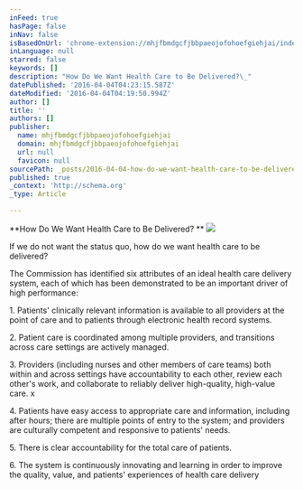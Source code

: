 ```yaml
---
inFeed: true
hasPage: false
inNav: false
isBasedOnUrl: 'chrome-extension://mhjfbmdgcfjbbpaeojofohoefgiehjai/index.html'
inLanguage: null
starred: false
keywords: []
description: "How Do We Want Health Care to Be Delivered?\_"
datePublished: '2016-04-04T04:23:15.587Z'
dateModified: '2016-04-04T04:19:50.994Z'
author: []
title: ''
authors: []
publisher:
  name: mhjfbmdgcfjbbpaeojofohoefgiehjai
  domain: mhjfbmdgcfjbbpaeojofohoefgiehjai
  url: null
  favicon: null
sourcePath: _posts/2016-04-04-how-do-we-want-health-care-to-be-delivered.md
published: true
_context: 'http://schema.org'
_type: Article

---
```

**How Do We Want Health Care to Be Delivered? **
![](https://the-grid-user-content.s3-us-west-2.amazonaws.com/4d0047f2-c2ca-4888-87bd-0d90f047d2ce.png)

If we do not want the status quo, how do we want health care to be delivered? 

The Commission has identified six attributes of an ideal health care delivery system, each of which has been demonstrated to be an important driver of high performance: 

1\. Patients' clinically relevant information is available to all providers at the point of care and to patients through electronic health record systems. 

2\. Patient care is coordinated among multiple providers, and transitions across care settings are actively managed. 

3\. Providers (including nurses and other members of care teams) both within and across settings have accountability to each other, review each other's work, and collaborate to reliably deliver high-quality, high-value care. x 

4\. Patients have easy access to appropriate care and information, including after hours; there are multiple points of entry to the system; and providers are culturally competent and responsive to patients' needs.  

5\. There is clear accountability for the total care of patients.

6\. The system is continuously innovating and learning in order to improve the quality, value, and patients' experiences of health care delivery